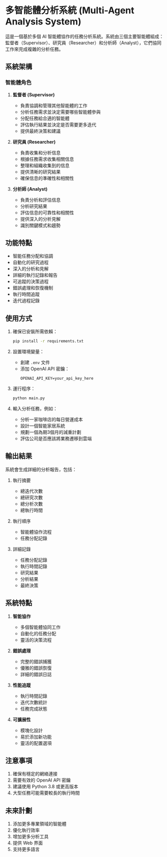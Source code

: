 # 多智能體分析系統 (Multi-Agent Analysis System)

這是一個基於多個 AI 智能體協作的任務分析系統。系統由三個主要智能體組成：監督者（Supervisor）、研究員（Researcher）和分析師（Analyst），它們協同工作來完成複雜的分析任務。

## 系統架構

### 智能體角色

1. **監督者 (Supervisor)**
   - 負責協調和管理其他智能體的工作
   - 分析任務需求並決定需要哪些智能體參與
   - 分配任務給合適的智能體
   - 評估執行結果並決定是否需要更多迭代
   - 提供最終決策和建議

2. **研究員 (Researcher)**
   - 負責收集和分析信息
   - 根據任務需求收集相關信息
   - 整理和組織收集到的信息
   - 提供清晰的研究結果
   - 確保信息的準確性和相關性

3. **分析師 (Analyst)**
   - 負責分析和評估信息
   - 分析研究結果
   - 評估信息的可靠性和相關性
   - 提供深入的分析見解
   - 識別關鍵模式和趨勢

## 功能特點

- 智能任務分配和協調
- 自動化的研究過程
- 深入的分析和見解
- 詳細的執行記錄和報告
- 可追蹤的決策過程
- 錯誤處理和恢復機制
- 執行時間追蹤
- 迭代過程記錄

## 使用方式

1. 確保已安裝所需依賴：
   ```bash
   pip install -r requirements.txt
   ```

2. 設置環境變量：
   - 創建 `.env` 文件
   - 添加 OpenAI API 密鑰：
     ```
     OPENAI_API_KEY=your_api_key_here
     ```

3. 運行程序：
   ```bash
   python main.py
   ```

4. 輸入分析任務，例如：
   - 分析一家咖啡店的每日營運成本
   - 設計一個智能家居系統
   - 規劃一個為期3個月的減重計劃
   - 評估公司是否應該將業務遷移到雲端

## 輸出結果

系統會生成詳細的分析報告，包括：

1. 執行摘要
   - 總迭代次數
   - 總研究次數
   - 總分析次數
   - 總執行時間

2. 執行順序
   - 智能體協作流程
   - 任務分配記錄

3. 詳細記錄
   - 任務分配記錄
   - 執行時間記錄
   - 研究結果
   - 分析結果
   - 最終決策

## 系統特點

1. **智能協作**
   - 多個智能體協同工作
   - 自動化的任務分配
   - 靈活的決策流程

2. **錯誤處理**
   - 完整的錯誤捕獲
   - 優雅的錯誤恢復
   - 詳細的錯誤日誌

3. **性能追蹤**
   - 執行時間記錄
   - 迭代次數統計
   - 任務完成狀態

4. **可擴展性**
   - 模塊化設計
   - 易於添加新功能
   - 靈活的配置選項

## 注意事項

1. 確保有穩定的網絡連接
2. 需要有效的 OpenAI API 密鑰
3. 建議使用 Python 3.8 或更高版本
4. 大型任務可能需要較長的執行時間

## 未來計劃

1. 添加更多專業領域的智能體
2. 優化執行效率
3. 增加更多分析工具
4. 提供 Web 界面
5. 支持更多語言